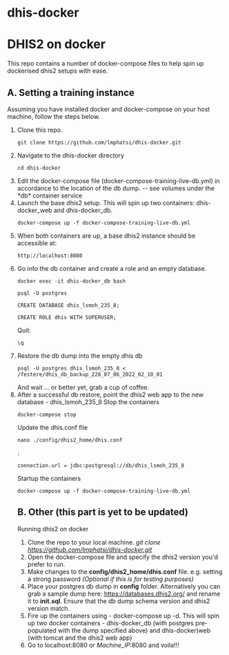 # dhis-docker

<h1>DHIS2 on docker</h1>
This repo contains a number of docker-compose files to help spin up dockerised dhis2 setups with ease. 
<h2>A. Setting a training instance</h2>
Assuming you have installed docker and docker-compose on your host machine, follow the steps below. 
<ol>
<li>Clone this repo.<pre><code>git clone https://github.com/lmphatsi/dhis-docker.git</code></pre></li>
<li>Navigate to the dhis-docker directory<pre><code>cd dhis-docker</code></pre></li>
<li>Edit the docker-compose file (docker-compose-training-live-db.yml) in accordance to the location of the db dump. -- see volumes under the *db* container service</li>
<li>Launch the base dhis2 setup. This will spin up two containers: dhis-docker_web and dhis-docker_db. <pre><code>docker-compose up -f docker-compose-training-live-db.yml</code></pre></li>
<li>When both containers are up, a base dhis2 instance should be accessible at: <pre><code>http://localhost:8080</code></pre></li>
<li>Go into the db container and create a role and an empty database.
<pre><code>docker exec -it dhis-docker_db bash</code></pre>
<pre><code>psql -U postgres</code></pre>
<pre><code>CREATE DATABASE dhis_lsmoh_235_8;</code></pre>
<pre><code>CREATE ROLE dhis WITH SUPERUSER;</code></pre>
Quit: <pre><code>\q</code></pre>
</li>
<li>Restore the db dump into the empty dhis db
<pre><code>psql -U postgres dhis_lsmoh_235_8 < /festere/dhis_db_backup_228_07_06_2022_02_10_01</code></pre>
And wait ... or better yet, grab a cup of coffee.

</li>
<li>After a successful db restore, point the dhis2 web app to the new database - dhis_lsmoh_235_8
  Stop the containers<pre><code>docker-compose stop</code></pre>
  Update the dhis.conf file <pre><code>nano ./config/dhis2_home/dhis.conf</pre></code> : <pre><code>connection.url = jdbc:postgresql://db/dhis_lsmoh_235_8</code></pre>
  Startup the containers<pre><code>docker-compose up -f docker-compose-training-live-db.yml</code></pre>
</li>



<h2>B. Other (this part is yet to be updated)</h2>
Running dhis2 on docker

1. Clone the repo to your local machine. _git clone https://github.com/lmphatsi/dhis-docker.git_
2. Open the docker-compose file and specify the dhis2 version you'd prefer to run.
3. Make changes to the **config/dhis2_home/dhis.conf** file. e.g. setting a strong password _(Optional if this is for testing purposes)_
4. Place your postgres db dump in **config** folder. Alternatively you can grab a sample dump here: https://databases.dhis2.org/ and rename it to **init.sql**. Ensure that the db dump schema version and dhis2 version match.
5. Fire up the containers using - docker-compose up -d. This will spin up two docker containers - dhis-docker_db (with postgres pre-populated with the dump specified above) and dhis-docker)web (with tomcat and the dhis2 web app)
6. Go to localhost:8080 or _Machine_IP_:8080 and voila!!!
